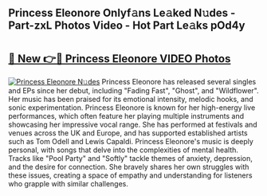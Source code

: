 ## Princess Eleonore Onlyf𝚊ns Le𝚊ked N𝚞des - Part-zxL Photos Video - Hot Part Le𝚊ks pOd4y

# <h2><a href="http://ab67613.deff.icu/?id=Princess+Eleonore">🔗 New 👉🔴 Princess Eleonore VIDEO Photos</a></h2>

[![Princess Eleonore N𝚞des](https://i.imgur.com/rIISA9y.gif)](http://ab67613.deff.icu/?id=Princess+Eleonore)
Princess Eleonore has released several singles and EPs since her debut, including "Fading Fast", "Ghost", and "Wildflower". Her music has been praised for its emotional intensity, melodic hooks, and sonic experimentation. Princess Eleonore is known for her high-energy live performances, which often feature her playing multiple instruments and showcasing her impressive vocal range. She has performed at festivals and venues across the UK and Europe, and has supported established artists such as Tom Odell and Lewis Capaldi. Princess Eleonore's music is deeply personal, with songs that delve into the complexities of mental health. Tracks like "Pool Party" and "Softly" tackle themes of anxiety, depression, and the desire for connection. She bravely shares her own struggles with these issues, creating a space of empathy and understanding for listeners who grapple with similar challenges.
